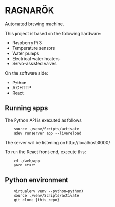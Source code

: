 RAGNARÖK
========
Automated brewing machine.

This project is based on the following hardware:
* Raspberry Pi 3
* Temperature sensors
* Water pumps
* Electrical water heaters
* Servo-assisted valves

On the software side:
* Python
* AIOHTTP
* React

Running apps
------------
The Python API is executed as follows:
~~~
    source ./venv/Scripts/activate
    adev runserver app --livereload
~~~
The server will be listening on http://localhost:8000/

To run the React front-end, execute this:
~~~
    cd ./web/app
    yarn start
~~~

Python environment
------------------
~~~
    virtualenv venv --python=python3
    source ./venv/Scripts/activate
    git clone {this_repo}
~~~